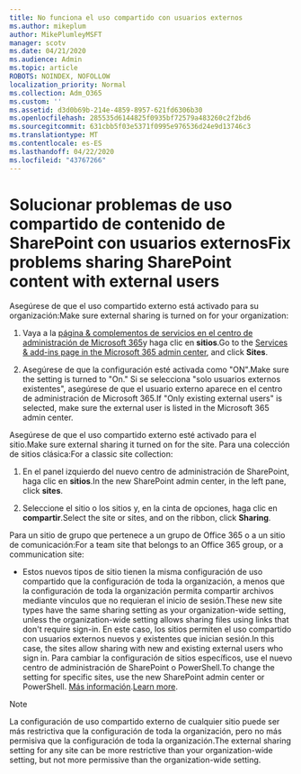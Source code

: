 ```yaml
---
title: No funciona el uso compartido con usuarios externos
ms.author: mikeplum
author: MikePlumleyMSFT
manager: scotv
ms.date: 04/21/2020
ms.audience: Admin
ms.topic: article
ROBOTS: NOINDEX, NOFOLLOW
localization_priority: Normal
ms.collection: Adm_O365
ms.custom: ''
ms.assetid: d3d0b69b-214e-4859-8957-621fd6306b30
ms.openlocfilehash: 285535d6144825f0935bf72579a483260c2f2bd6
ms.sourcegitcommit: 631cbb5f03e5371f0995e976536d24e9d13746c3
ms.translationtype: MT
ms.contentlocale: es-ES
ms.lasthandoff: 04/22/2020
ms.locfileid: "43767266"
---
```

# <a name="fix-problems-sharing-sharepoint-content-with-external-users"></a><span data-ttu-id="d7d2e-102">Solucionar problemas de uso compartido de contenido de SharePoint con usuarios externos</span><span class="sxs-lookup"><span data-stu-id="d7d2e-102">Fix problems sharing SharePoint content with external users</span></span>

<span data-ttu-id="d7d2e-103">Asegúrese de que el uso compartido externo está activado para su organización:</span><span class="sxs-lookup"><span data-stu-id="d7d2e-103">Make sure external sharing is turned on for your organization:</span></span>
  
1. <span data-ttu-id="d7d2e-104">Vaya a la [página &amp; complementos de servicios en el centro de administración de Microsoft 365](https://portal.office.com/adminportal/home#/Settings/ServicesAndAddIns)y haga clic en **sitios**.</span><span class="sxs-lookup"><span data-stu-id="d7d2e-104">Go to the [Services &amp; add-ins page in the Microsoft 365 admin center](https://portal.office.com/adminportal/home#/Settings/ServicesAndAddIns), and click **Sites**.</span></span>
    
2. <span data-ttu-id="d7d2e-105">Asegúrese de que la configuración esté activada como "ON".</span><span class="sxs-lookup"><span data-stu-id="d7d2e-105">Make sure the setting is turned to "On."</span></span> <span data-ttu-id="d7d2e-106">Si se selecciona "solo usuarios externos existentes", asegúrese de que el usuario externo aparece en el centro de administración de Microsoft 365.</span><span class="sxs-lookup"><span data-stu-id="d7d2e-106">If "Only existing external users" is selected, make sure the external user is listed in the Microsoft 365 admin center.</span></span>
    
<span data-ttu-id="d7d2e-107">Asegúrese de que el uso compartido externo esté activado para el sitio.</span><span class="sxs-lookup"><span data-stu-id="d7d2e-107">Make sure external sharing it turned on for the site.</span></span> <span data-ttu-id="d7d2e-108">Para una colección de sitios clásica:</span><span class="sxs-lookup"><span data-stu-id="d7d2e-108">For a classic site collection:</span></span>
  
1. <span data-ttu-id="d7d2e-109">En el panel izquierdo del nuevo centro de administración de SharePoint, haga clic en **sitios**.</span><span class="sxs-lookup"><span data-stu-id="d7d2e-109">In the new SharePoint admin center, in the left pane, click **sites**.</span></span>
    
2. <span data-ttu-id="d7d2e-110">Seleccione el sitio o los sitios y, en la cinta de opciones, haga clic en **compartir**.</span><span class="sxs-lookup"><span data-stu-id="d7d2e-110">Select the site or sites, and on the ribbon, click **Sharing**.</span></span>
    
<span data-ttu-id="d7d2e-111">Para un sitio de grupo que pertenece a un grupo de Office 365 o a un sitio de comunicación:</span><span class="sxs-lookup"><span data-stu-id="d7d2e-111">For a team site that belongs to an Office 365 group, or a communication site:</span></span>
  
- <span data-ttu-id="d7d2e-112">Estos nuevos tipos de sitio tienen la misma configuración de uso compartido que la configuración de toda la organización, a menos que la configuración de toda la organización permita compartir archivos mediante vínculos que no requieran el inicio de sesión.</span><span class="sxs-lookup"><span data-stu-id="d7d2e-112">These new site types have the same sharing setting as your organization-wide setting, unless the organization-wide setting allows sharing files using links that don't require sign-in.</span></span> <span data-ttu-id="d7d2e-113">En este caso, los sitios permiten el uso compartido con usuarios externos nuevos y existentes que inician sesión.</span><span class="sxs-lookup"><span data-stu-id="d7d2e-113">In this case, the sites allow sharing with new and existing external users who sign in.</span></span> <span data-ttu-id="d7d2e-114">Para cambiar la configuración de sitios específicos, use el nuevo centro de administración de SharePoint o PowerShell.</span><span class="sxs-lookup"><span data-stu-id="d7d2e-114">To change the setting for specific sites, use the new SharePoint admin center or PowerShell.</span></span> <span data-ttu-id="d7d2e-115">[Más información](https://go.microsoft.com/fwlink/?linkid=871863).</span><span class="sxs-lookup"><span data-stu-id="d7d2e-115">[Learn more](https://go.microsoft.com/fwlink/?linkid=871863).</span></span>
    
> [!NOTE]
> <span data-ttu-id="d7d2e-116">La configuración de uso compartido externo de cualquier sitio puede ser más restrictiva que la configuración de toda la organización, pero no más permisiva que la configuración de toda la organización.</span><span class="sxs-lookup"><span data-stu-id="d7d2e-116">The external sharing setting for any site can be more restrictive than your organization-wide setting, but not more permissive than the organization-wide setting.</span></span> 
  

